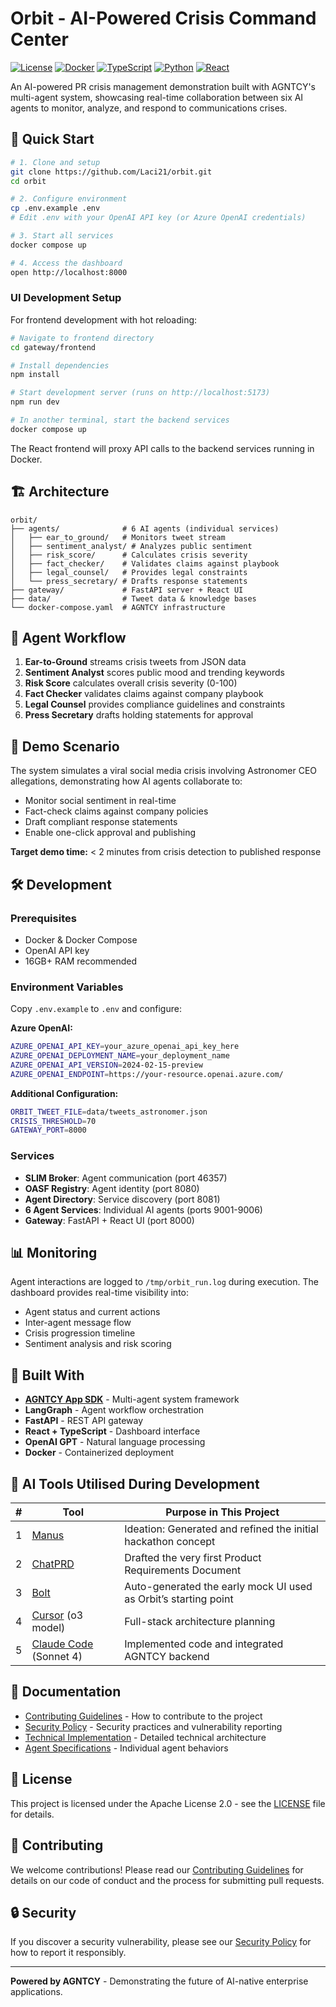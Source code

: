 # Orbit - AI-Powered Crisis Command Center

[![License](https://img.shields.io/badge/License-Apache%202.0-blue.svg)](https://opensource.org/licenses/Apache-2.0)
[![Docker](https://img.shields.io/badge/Docker-Ready-2496ED?logo=docker&logoColor=white)](https://hub.docker.com)
[![TypeScript](https://img.shields.io/badge/TypeScript-007ACC?logo=typescript&logoColor=white)](https://www.typescriptlang.org/)
[![Python](https://img.shields.io/badge/Python-3776AB?logo=python&logoColor=white)](https://www.python.org/)
[![React](https://img.shields.io/badge/React-20232A?logo=react&logoColor=61DAFB)](https://reactjs.org/)

An AI-powered PR crisis management demonstration built with AGNTCY's multi-agent system, showcasing real-time collaboration between six AI agents to monitor, analyze, and respond to communications crises.

## 🚀 Quick Start

```bash
# 1. Clone and setup
git clone https://github.com/Laci21/orbit.git
cd orbit

# 2. Configure environment
cp .env.example .env
# Edit .env with your OpenAI API key (or Azure OpenAI credentials)

# 3. Start all services
docker compose up

# 4. Access the dashboard
open http://localhost:8000
```

### UI Development Setup

For frontend development with hot reloading:

```bash
# Navigate to frontend directory
cd gateway/frontend

# Install dependencies
npm install

# Start development server (runs on http://localhost:5173)
npm run dev

# In another terminal, start the backend services
docker compose up
```

The React frontend will proxy API calls to the backend services running in Docker.

## 🏗️ Architecture

```
orbit/
├── agents/              # 6 AI agents (individual services)
│   ├── ear_to_ground/   # Monitors tweet stream
│   ├── sentiment_analyst/ # Analyzes public sentiment  
│   ├── risk_score/      # Calculates crisis severity
│   ├── fact_checker/    # Validates claims against playbook
│   ├── legal_counsel/   # Provides legal constraints
│   └── press_secretary/ # Drafts response statements
├── gateway/             # FastAPI server + React UI
├── data/                # Tweet data & knowledge bases
└── docker-compose.yaml  # AGNTCY infrastructure
```

## 🤖 Agent Workflow

1. **Ear-to-Ground** streams crisis tweets from JSON data
2. **Sentiment Analyst** scores public mood and trending keywords  
3. **Risk Score** calculates overall crisis severity (0-100)
4. **Fact Checker** validates claims against company playbook
5. **Legal Counsel** provides compliance guidelines and constraints
6. **Press Secretary** drafts holding statements for approval

## 🎯 Demo Scenario

The system simulates a viral social media crisis involving Astronomer CEO allegations, demonstrating how AI agents collaborate to:
- Monitor social sentiment in real-time
- Fact-check claims against company policies
- Draft compliant response statements
- Enable one-click approval and publishing

**Target demo time:** < 2 minutes from crisis detection to published response

## 🛠️ Development

### Prerequisites
- Docker & Docker Compose
- OpenAI API key
- 16GB+ RAM recommended

### Environment Variables

Copy `.env.example` to `.env` and configure:

**Azure OpenAI:**
```bash
AZURE_OPENAI_API_KEY=your_azure_openai_api_key_here
AZURE_OPENAI_DEPLOYMENT_NAME=your_deployment_name
AZURE_OPENAI_API_VERSION=2024-02-15-preview
AZURE_OPENAI_ENDPOINT=https://your-resource.openai.azure.com/
```

**Additional Configuration:**
```bash
ORBIT_TWEET_FILE=data/tweets_astronomer.json
CRISIS_THRESHOLD=70
GATEWAY_PORT=8000
```

### Services
- **SLIM Broker**: Agent communication (port 46357)
- **OASF Registry**: Agent identity (port 8080)  
- **Agent Directory**: Service discovery (port 8081)
- **6 Agent Services**: Individual AI agents (ports 9001-9006)
- **Gateway**: FastAPI + React UI (port 8000)

## 📊 Monitoring

Agent interactions are logged to `/tmp/orbit_run.log` during execution. The dashboard provides real-time visibility into:
- Agent status and current actions
- Inter-agent message flow
- Crisis progression timeline
- Sentiment analysis and risk scoring

## 🔗 Built With

- **[AGNTCY App SDK](https://github.com/agntcy/app-sdk)** - Multi-agent system framework
- **LangGraph** - Agent workflow orchestration  
- **FastAPI** - REST API gateway
- **React + TypeScript** - Dashboard interface
- **OpenAI GPT** - Natural language processing
- **Docker** - Containerized deployment

## 🧰 AI Tools Utilised During Development

| # | Tool | Purpose in This Project |
|---|------|-------------------------|
| 1 | [Manus](https://manus.im) | Ideation: Generated and refined the initial hackathon concept |
| 2 | [ChatPRD](https://www.chatprd.ai) | Drafted the very first Product Requirements Document |
| 3 | [Bolt](https://bolt.new) | Auto-generated the early mock UI used as Orbit’s starting point |
| 4 | [Cursor](https://cursor.sh) (o3 model) | Full-stack architecture planning |
| 5 | [Claude Code](https://www.anthropic.com) (Sonnet 4) | Implemented code and integrated AGNTCY backend |

## 📖 Documentation

- [Contributing Guidelines](CONTRIBUTING.md) - How to contribute to the project
- [Security Policy](SECURITY.md) - Security practices and vulnerability reporting
- [Technical Implementation](docs/TECHNICAL_IMPLEMENTATION.md) - Detailed technical architecture
- [Agent Specifications](docs/AGENT_SPECIFICATIONS.md) - Individual agent behaviors

## 📄 License

This project is licensed under the Apache License 2.0 - see the [LICENSE](LICENSE) file for details.

## 🤝 Contributing

We welcome contributions! Please read our [Contributing Guidelines](CONTRIBUTING.md) for details on our code of conduct and the process for submitting pull requests.

## 🔒 Security

If you discover a security vulnerability, please see our [Security Policy](SECURITY.md) for how to report it responsibly.

---

**Powered by AGNTCY** - Demonstrating the future of AI-native enterprise applications.
